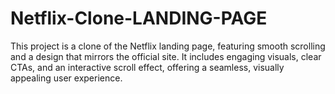# Netflix-Clone-LANDING-PAGE
This project is a clone of the Netflix landing page, featuring smooth scrolling and a design that mirrors the official site. It includes engaging visuals, clear CTAs, and an interactive scroll effect, offering a seamless, visually appealing user experience.
